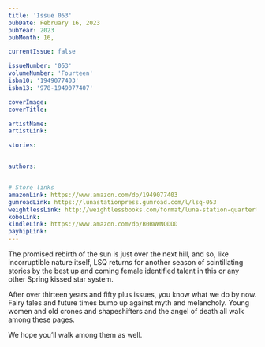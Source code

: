```yaml
---
title: 'Issue 053'
pubDate: February 16, 2023
pubYear: 2023
pubMonth: 16,

currentIssue: false

issueNumber: '053'
volumeNumber: 'Fourteen'
isbn10: '1949077403'
isbn13: '978-1949077407'

coverImage:
coverTitle:

artistName:
artistLink:

stories: 


authors: 


# Store links
amazonLink: https://www.amazon.com/dp/1949077403
gumroadLink: https://lunastationpress.gumroad.com/l/lsq-053
weightlessLink: http://weightlessbooks.com/format/luna-station-quarterly-issue-53
koboLink:
kindleLink: https://www.amazon.com/dp/B0BWWNQDDD
payhipLink: 
---
```

The promised rebirth of the sun is just over the next hill, and so, like incorruptible nature itself, LSQ returns for another season of scintillating stories by the best up and coming female identified talent in this or any other Spring kissed star system.

After over thirteen years and fifty plus issues, you know what we do by now. Fairy tales and future times bump up against myth and melancholy. Young women and old crones and shapeshifters and the angel of death all walk among these pages.

We hope you’ll walk among them as well.
        